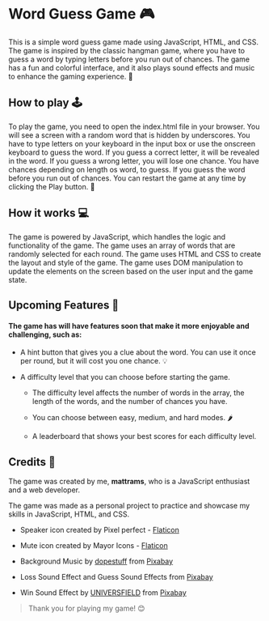 # Word Guess Game 🎮
This is a simple word guess game made using JavaScript, HTML, and CSS. The game is inspired by the classic hangman game, where you have to guess a word by typing letters before you run out of chances. The game has a fun and colorful interface, and it also plays sound effects and music to enhance the gaming experience. 🎵

## How to play 🕹️
To play the game, you need to open the index.html file in your browser. You will see a screen with a random word that is hidden by underscores. You have to type letters on your keyboard in the input box or use the onscreen keyboard to guess the word. If you guess a correct letter, it will be revealed in the word. If you guess a wrong letter, you will lose one chance. You have chances depending on length os word, to guess. If you guess the word before you run out of chances. You can restart the game at any time by clicking the Play button. 🔁

## How it works 💻
The game is powered by JavaScript, which handles the logic and functionality of the game. The game uses an array of words that are randomly selected for each round. The game uses HTML and CSS to create the layout and style of the game. The game uses DOM manipulation to update the elements on the screen based on the user input and the game state.

## Upcoming Features 🌟

#### The game has will have features soon that make it more enjoyable and challenging, such as:

* A hint button that gives you a clue about the word. You can use it once per round, but it will cost you one chance. 💡

* A difficulty level that you can choose before starting the game. 

    * The difficulty level affects the number of words in the array, the length of the words, and the number of chances you have. 

    * You can choose between easy, medium, and hard modes. 🌶️

    * A leaderboard that shows your best scores for each difficulty level.

## Credits 🙏
The game was created by me, <b>mattrams</b>, who is a JavaScript enthusiast and a web developer. 

The game was made as a personal project to practice and showcase my skills in JavaScript, HTML, and CSS.

* Speaker icon created by Pixel perfect - <a href="https://www.flaticon.com/free-icons/speaker" title="speaker icons">Flaticon</a>

* Mute icon created by Mayor Icons - <a href="https://www.flaticon.com/free-icons/mute" title="mute icons">Flaticon</a>

* Background Music by <a href="https://pixabay.com/users/dopestuff-30965024/?utm_source=link-attribution&utm_medium=referral&utm_campaign=music&utm_content=128925">dopestuff</a> from <a href="https://pixabay.com/music//?utm_source=link-attribution&utm_medium=referral&utm_campaign=music&utm_content=128925">Pixabay</a>

* Loss Sound Effect and Guess Sound Effects from <a href="https://pixabay.com/?utm_source=link-attribution&utm_medium=referral&utm_campaign=music&utm_content=6008">Pixabay</a>

* Win Sound Effect by <a href="https://pixabay.com/users/universfield-28281460/?utm_source=link-attribution&utm_medium=referral&utm_campaign=music&utm_content=151766">UNIVERSFIELD</a> from <a href="https://pixabay.com//?utm_source=link-attribution&utm_medium=referral&utm_campaign=music&utm_content=151766">Pixabay</a>

> Thank you for playing my game! 😊